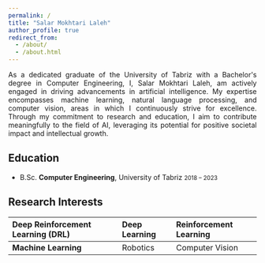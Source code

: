 ```yaml
---
permalink: /
title: "Salar Mokhtari Laleh"
author_profile: true
redirect_from: 
  - /about/
  - /about.html
---
```


<p align="justify">
As a dedicated graduate of the University of Tabriz with a Bachelor's degree in Computer Engineering, I, Salar Mokhtari Laleh, am actively engaged in driving advancements in artificial intelligence. My expertise encompasses machine learning, natural language processing, and computer vision, areas in which I continuously strive for excellence. Through my commitment to research and education, I aim to contribute meaningfully to the field of AI, leveraging its potential for positive societal impact and intellectual growth.
</p>


## Education 

* B.Sc. <b>Computer Engineering</b>, University of Tabriz <small> 2018 – 2023 </small>

## Research Interests

| Deep Reinforcement Learning (DRL) | Deep Learning | Reinforcement Learning |
| :--- | :--- | :--- |
| <b>Machine Learning</b> | Robotics | Computer Vision |
